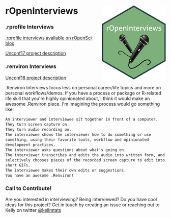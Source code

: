 # rOpenInterviews <img src="hex_logo/rOpenInterviews.png" align="right" width=200/>

### .rprofile Interviews

[.rprofile interviews available on rOpenSci blog](https://ropensci.org/tags/rprofile/)

[Unconf17 project description](https://github.com/ropensci/unconf17/issues/64)

### .renviron Interviews

[Unconf18 project description](https://github.com/ropensci/unconf18/issues/70)

.Renviron Interviews focus less on personal career/life topics and more on personal workflows/demos. If you have a process or package or R-related life skill that you're highly opinionated about, I think it would make an awesome .Renviron piece. I'm imagining the process would go something like:

    An interviewer and interviewee sit together in front of a computer.
    They turn screen capture on.
    They turn audio recording on.
    The interviewee shows the interviewer how to do something or use something, using their favorite tools, workflow and opinionated development practices.
    The interviewer asks questions about what's going on.
    The interviewer transcribes and edits the audio into written form, and selectively chooses pieces of the recorded screen capture to edit into short GIFs.
    The interviewee makes their own edits or suggestions.
    You have an awesome .Renviron!

### Call to Contribute!

Are you interested in interviewing? Being interviewed? Do you have cool ideas for this project? Get in touch by creating an issue or reaching out to Kelly on twitter [@kellrstats](https://twitter.com/kellrstats)
